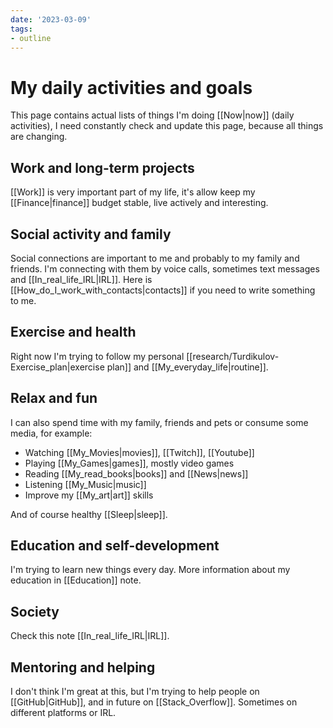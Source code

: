 ```yaml
---
date: '2023-03-09'
tags:
- outline
---
```


# My daily activities and goals

This page contains actual lists of things I'm doing [[Now|now]] (daily activities),
I need constantly check and update this page, because all things are changing.

## Work and long-term projects

[[Work]] is very important part of my life, it's allow keep my [[Finance|finance]]
budget stable, live actively and interesting.

## Social activity and family

Social connections are important to me and probably to my family and friends.
I'm connecting with them by voice calls, sometimes text messages and
[[In_real_life_IRL|IRL]]. Here is [[How_do_I_work_with_contacts|contacts]] if
you need to write something to me.

## Exercise and health

Right now I'm trying to follow my personal
[[research/Turdikulov-Exercise_plan|exercise plan]] and [[My_everyday_life|routine]].

## Relax and fun

I can also spend time with my family, friends and pets or consume some media,
for example:

- Watching [[My_Movies|movies]], [[Twitch]], [[Youtube]]
- Playing [[My_Games|games]], mostly video games
- Reading [[My_read_books|books]] and [[News|news]]
- Listening [[My_Music|music]]
- Improve my [[My_art|art]] skills

And of course healthy [[Sleep|sleep]].

## Education and self-development

I'm trying to learn new things every day. More information about my education in
[[Education]] note.

## Society

Check this note [[In_real_life_IRL|IRL]].

## Mentoring and helping

I don't think I'm great at this, but I'm trying to help people on [[GitHub|GitHub]],
and in future on [[Stack_Overflow]]. Sometimes on different platforms or IRL.
